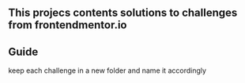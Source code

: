 ## This projecs contents solutions to challenges from frontendmentor.io

## Guide 
keep each challenge in a new folder and name it accordingly